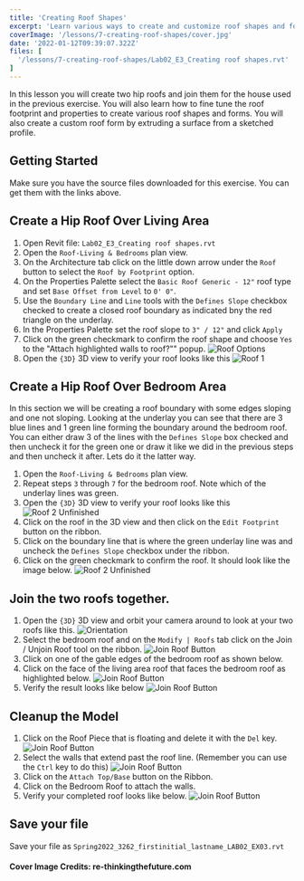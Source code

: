 ```yaml
---
title: 'Creating Roof Shapes'
excerpt: 'Learn various ways to create and customize roof shapes and forms to fit the needs of your project.'
coverImage: '/lessons/7-creating-roof-shapes/cover.jpg'
date: '2022-01-12T09:39:07.322Z'
files: [
  '/lessons/7-creating-roof-shapes/Lab02_E3_Creating roof shapes.rvt'
]
---
```


In this lesson you will create two hip roofs and join them for the house used in the previous exercise. You will also learn how to fine tune the roof footprint and properties to create various roof shapes and forms. You will also create a custom roof form by extruding a surface from a sketched profile.

## Getting Started

Make sure you have the source files downloaded for this exercise. You can get them with the links above.

## Create a Hip Roof Over Living Area

1. Open Revit file: ``Lab02_E3_Creating roof shapes.rvt``
2. Open the ``Roof-Living & Bedrooms`` plan view.
3. On the Architecture tab click on the little down arrow under the ``Roof`` button to select the ``Roof by Footprint`` option.
4. On the Properties Palette select the ``Basic Roof Generic - 12"`` roof type and set ``Base Offset from Level`` to ``0' 0"``.
5. Use the ``Boundary Line`` and ``Line`` tools with the ``Defines Slope`` checkbox checked to create a closed roof boundary as indicated bny the red triangle on the underlay.
6. In the Properties Palette set the roof slope to ``3" / 12"`` and click ``Apply``
7. Click on the green checkmark to confirm the roof shape and choose ``Yes`` to the "Attach highlighted walls to roof?"" popup.
![Roof Options](/lessons/7-creating-roof-shapes/first-roof-options.png)
8. Open the ``{3D}`` 3D view to verify your roof looks like this
![Roof 1](/lessons/7-creating-roof-shapes/roof-1.png)

## Create a Hip Roof Over Bedroom Area

In this section we will be creating a roof boundary with some edges sloping and one not sloping. Looking at the underlay you can see that there are 3 blue lines and 1 green line forming the boundary around the bedroom roof. You can either draw 3 of the lines with the ``Defines Slope`` box checked and then uncheck it for the green one or draw it like we did in the previous steps and then uncheck it after. Lets do it the latter way.

1. Open the ``Roof-Living & Bedrooms`` plan view.
2. Repeat steps ``3`` through ``7`` for the bedroom roof. Note which of the underlay lines was green.
3. Open the ``{3D}`` 3D view to verify your roof looks like this
![Roof 2 Unfinished](/lessons/7-creating-roof-shapes/roof-2-unfinished.png)
4. Click on the roof in the 3D view and then click on the ``Edit Footprint`` button on the ribbon.
5. Click on the boundary line that is where the green underlay line was and uncheck the ``Defines Slope`` checkbox under the ribbon.
6. Click on the green checkmark to confirm the roof. It should look like the image below.
![Roof 2 Unfinished](/lessons/7-creating-roof-shapes/roof-2-finished.png)

## Join the two roofs together.

1. Open the ``{3D}`` 3D view and orbit your camera around to look at your two roofs like this.
![Orientation](/lessons/7-creating-roof-shapes/roofs-unconnected.png)
2. Select the bedroom roof and on the ``Modify | Roofs`` tab click on the Join / Unjoin Roof tool on the ribbon.
![Join Roof Button](/lessons/7-creating-roof-shapes/join-roof-button.png)
3. Click on one of the gable edges of the bedroom roof as shown below.
4. Click on the face of the living area roof that faces the bedroom roof as highlighted below.
![Join Roof Button](/lessons/7-creating-roof-shapes/roofs-unconnected-edges.png)
5. Verify the result looks like below
![Join Roof Button](/lessons/7-creating-roof-shapes/roofs-connected.png)

## Cleanup the Model

1. Click on the Roof Piece that is floating and delete it with the ``Del`` key.
![Join Roof Button](/lessons/7-creating-roof-shapes/cleanup-points.png)
2. Select the walls that extend past the roof line. (Remember you can use the ``Ctrl`` key to do this)
![Join Roof Button](/lessons/7-creating-roof-shapes/extra-walls.png)
3. Click on the ``Attach Top/Base`` button on the Ribbon.
4. Click on the Bedroom Roof to attach the walls.
5. Verify your completed roof looks like below.
![Join Roof Button](/lessons/7-creating-roof-shapes/completed.png)

## Save your file

Save your file as ``Spring2022_3262_firstinitial_lastname_LAB02_EX03.rvt``

#### Cover Image Credits: re-thinkingthefuture.com